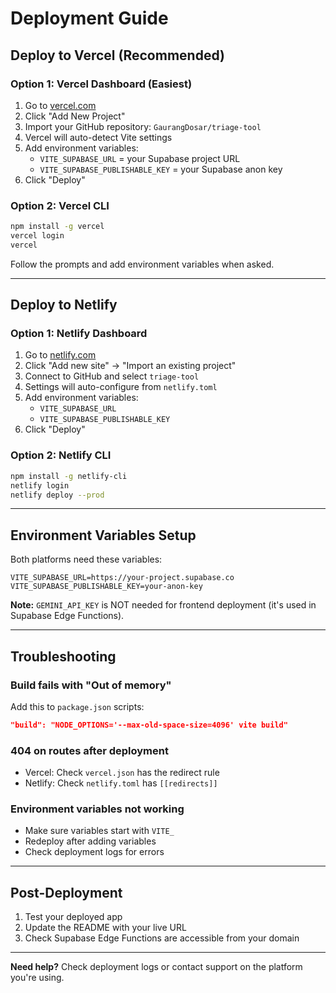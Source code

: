 # Deployment Guide

## Deploy to Vercel (Recommended)

### Option 1: Vercel Dashboard (Easiest)

1. Go to [vercel.com](https://vercel.com)
2. Click "Add New Project"
3. Import your GitHub repository: `GaurangDosar/triage-tool`
4. Vercel will auto-detect Vite settings
5. Add environment variables:
   - `VITE_SUPABASE_URL` = your Supabase project URL
   - `VITE_SUPABASE_PUBLISHABLE_KEY` = your Supabase anon key
6. Click "Deploy"

### Option 2: Vercel CLI

```bash
npm install -g vercel
vercel login
vercel
```

Follow the prompts and add environment variables when asked.

---

## Deploy to Netlify

### Option 1: Netlify Dashboard

1. Go to [netlify.com](https://netlify.com)
2. Click "Add new site" → "Import an existing project"
3. Connect to GitHub and select `triage-tool`
4. Settings will auto-configure from `netlify.toml`
5. Add environment variables:
   - `VITE_SUPABASE_URL`
   - `VITE_SUPABASE_PUBLISHABLE_KEY`
6. Click "Deploy"

### Option 2: Netlify CLI

```bash
npm install -g netlify-cli
netlify login
netlify deploy --prod
```

---

## Environment Variables Setup

Both platforms need these variables:

```
VITE_SUPABASE_URL=https://your-project.supabase.co
VITE_SUPABASE_PUBLISHABLE_KEY=your-anon-key
```

**Note:** `GEMINI_API_KEY` is NOT needed for frontend deployment (it's used in Supabase Edge Functions).

---

## Troubleshooting

### Build fails with "Out of memory"
Add this to `package.json` scripts:
```json
"build": "NODE_OPTIONS='--max-old-space-size=4096' vite build"
```

### 404 on routes after deployment
- Vercel: Check `vercel.json` has the redirect rule
- Netlify: Check `netlify.toml` has `[[redirects]]`

### Environment variables not working
- Make sure variables start with `VITE_`
- Redeploy after adding variables
- Check deployment logs for errors

---

## Post-Deployment

1. Test your deployed app
2. Update the README with your live URL
3. Check Supabase Edge Functions are accessible from your domain

---

**Need help?** Check deployment logs or contact support on the platform you're using.
